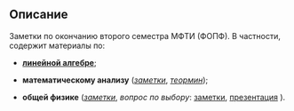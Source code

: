 ## Описание
Заметки по окончанию второго семестра МФТИ (ФОПФ). В частности, содержит материалы по:

* [**линейной алгебре**](https://github.com/k1242/notes_2sem/blob/master/15_linal_2sem/tex/linal_2sem.pdf);

* **математическому анализу** 
([*заметки*](https://github.com/k1242/notes_2sem/blob/master/13_matan_2sem/tex/matan_2sem.pdf), 
[*теормин*](https://github.com/k1242/notes_2sem/blob/master/13_matan_2sem/tex_min/matan_min_2sem.pdf));

* **общей физике** 
([*заметки*](https://github.com/k1242/notes_2sem/blob/master/14_physics_2sem/tex_notes/physics_2sem.pdf),
*вопрос по выбору*: [заметки](https://github.com/k1242/notes_2sem/blob/master/14_physics_2sem/tex_vpv/vpv_2sem.pdf), [презентация](https://github.com/k1242/notes_2sem/blob/master/14_physics_2sem/tex_present/vpv_2sem_present.pdf)
).
